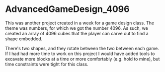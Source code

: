 # AdvancedGameDesign_4096

This was another project created in a week for a game design class. The theme was numbers, for which we got the number 4096. As such, we created an array of 4096 cubes that the player can carve out to find a shape embedded.

There's two shapes, and they rotate between the two between each game. If I had had more time to work on this project I would have added tools to excavate more blocks at a time or more comfortably (e.g. hold to mine), but time constraints were tight for this class.
